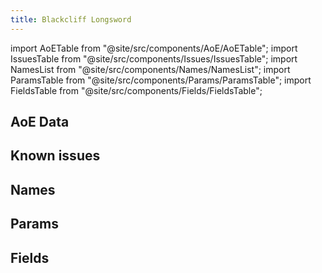 ```yaml
---
title: Blackcliff Longsword
---
```


import AoETable from "@site/src/components/AoE/AoETable";
import IssuesTable from "@site/src/components/Issues/IssuesTable";
import NamesList from "@site/src/components/Names/NamesList";
import ParamsTable from "@site/src/components/Params/ParamsTable";
import FieldsTable from "@site/src/components/Fields/FieldsTable";

## AoE Data

<AoETable item_key="blackclifflongsword" data_src="weapon" />

## Known issues

<IssuesTable item_key="blackclifflongsword" data_src="weapon" />

## Names

<NamesList item_key="blackclifflongsword" data_src="weapon" />

## Params

<ParamsTable item_key="blackclifflongsword" data_src="weapon" />

## Fields

<FieldsTable item_key="blackclifflongsword" data_src="weapon" />
